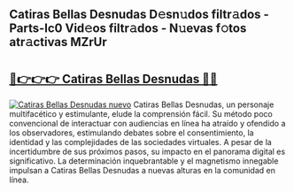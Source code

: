 ## Catiras Bellas Desnudas D𝚎sn𝚞dos filtr𝚊dos - Parts-Ic0 Vid𝚎os filtr𝚊dos - N𝚞evas f𝚘tos atr𝚊ctivas MZrUr

# <h2><a href="http://mb5i51.tromn.icu/?c=Catiras+Bellas+Desnudas">🔗👉👉👉 Catiras Bellas Desnudas 🔗🔗</a></h2>

[![Catiras Bellas Desnudas nuevo](https://i.imgur.com/pEAQMta.gif)](http://mb5i51.tromn.icu/?c=Catiras+Bellas+Desnudas)
Catiras Bellas Desnudas, un personaje multifacético y estimulante, elude la comprensión fácil. Su método poco convencional de interactuar con audiencias en línea ha atraído y ofendido a los observadores, estimulando debates sobre el consentimiento, la identidad y las complejidades de las sociedades virtuales. A pesar de la incertidumbre de sus próximos pasos, su impacto en el panorama digital es significativo. La determinación inquebrantable y el magnetismo innegable impulsan a Catiras Bellas Desnudas a nuevas alturas en la comunidad en línea.
